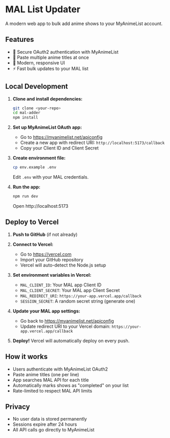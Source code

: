 # MAL List Updater

A modern web app to bulk add anime shows to your MyAnimeList account.

## Features

- 🔐 Secure OAuth2 authentication with MyAnimeList
- 📝 Paste multiple anime titles at once
- 🎨 Modern, responsive UI
- ⚡ Fast bulk updates to your MAL list

## Local Development

1. **Clone and install dependencies:**
   ```bash
   git clone <your-repo>
   cd mal-adder
   npm install
   ```

2. **Set up MyAnimeList OAuth app:**
   - Go to https://myanimelist.net/apiconfig
   - Create a new app with redirect URI: `http://localhost:5173/callback`
   - Copy your Client ID and Client Secret

3. **Create environment file:**
   ```bash
   cp env.example .env
   ```
   Edit `.env` with your MAL credentials.

4. **Run the app:**
   ```bash
   npm run dev
   ```
   Open http://localhost:5173

## Deploy to Vercel

1. **Push to GitHub** (if not already)

2. **Connect to Vercel:**
   - Go to https://vercel.com
   - Import your GitHub repository
   - Vercel will auto-detect the Node.js setup

3. **Set environment variables in Vercel:**
   - `MAL_CLIENT_ID`: Your MAL app Client ID
   - `MAL_CLIENT_SECRET`: Your MAL app Client Secret  
   - `MAL_REDIRECT_URI`: `https://your-app.vercel.app/callback`
   - `SESSION_SECRET`: A random secret string (generate one)

4. **Update your MAL app settings:**
   - Go back to https://myanimelist.net/apiconfig
   - Update redirect URI to your Vercel domain: `https://your-app.vercel.app/callback`

5. **Deploy!** Vercel will automatically deploy on every push.

## How it works

- Users authenticate with MyAnimeList OAuth2
- Paste anime titles (one per line)
- App searches MAL API for each title
- Automatically marks shows as "completed" on your list
- Rate-limited to respect MAL API limits

## Privacy

- No user data is stored permanently
- Sessions expire after 24 hours
- All API calls go directly to MyAnimeList
